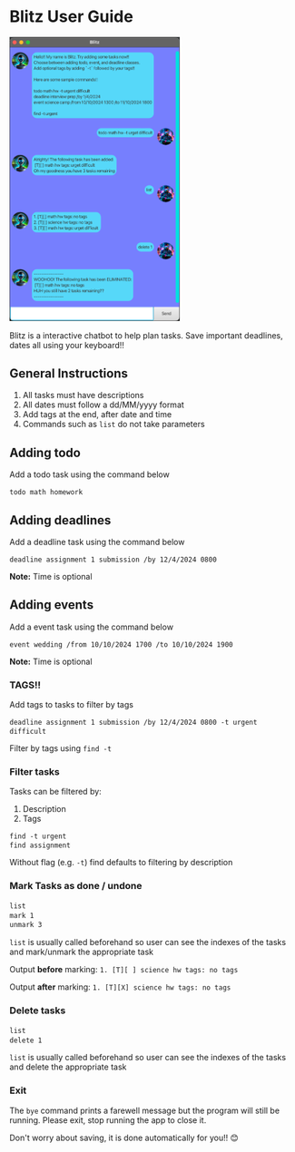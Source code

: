 # Blitz User Guide

<img src="docs/Ui.png" alt="UI Screenshot" width="300"/>

Blitz is a interactive chatbot to help plan tasks. Save important deadlines, dates all using your keyboard!!

## General Instructions
1. All tasks must have descriptions
2. All dates must follow a dd/MM/yyyy format
3. Add tags at the end, after date and time
4. Commands such as `list` do not take parameters

## Adding todo
Add a todo task using the command below
```
todo math homework
```

## Adding deadlines
Add a deadline task using the command below
```
deadline assignment 1 submission /by 12/4/2024 0800
```
**Note:** Time is optional

## Adding events
Add a event task using the command below
```
event wedding /from 10/10/2024 1700 /to 10/10/2024 1900
```
**Note:** Time is optional

### TAGS!!
Add tags to tasks to filter by tags
```
deadline assignment 1 submission /by 12/4/2024 0800 -t urgent difficult
```
Filter by tags using `find -t`

### Filter tasks
Tasks can be filtered by:
1. Description
2. Tags

```
find -t urgent
find assignment
```
Without flag (e.g. `-t`) find defaults to filtering by description

### Mark Tasks as done / undone
```dtd
list
mark 1
unmark 3
```
`list` is usually called  beforehand so user can see the indexes of the tasks and mark/unmark the appropriate task


Output **before** marking: `1. [T][ ] science hw tags: no tags`

Output **after** marking: `1. [T][X] science hw tags: no tags`

### Delete tasks
```dtd
list
delete 1
```
`list` is usually called  beforehand so user can see the indexes of the tasks and delete the appropriate task

### Exit
The `bye` command prints a farewell message but the program will still be running. Please exit, stop running the app to close it.

Don't worry about saving, it is done automatically for you!! :blush:
